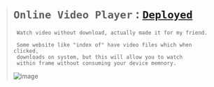 ># `Online Video Player` : [`Deployed`](https://vicksplayer.pythonanywhere.com/)
>
>      Watch video without download, actually made it for my friend.
>
>      Some website like "index of" have video files which when clicked,
>      downloads on system, but this will allow you to watch
>      within frame without consuming your device memnory.
>
>![image](https://github.com/user-attachments/assets/22e435e6-74b6-4511-acc3-88c70e32870c)
